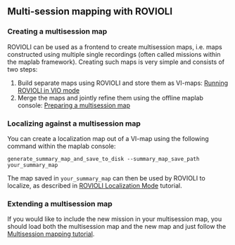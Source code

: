 ## Multi-session mapping with ROVIOLI

### Creating a multisession map

ROVIOLI can be used as a frontend to create multisession maps, i.e. maps constructed using multiple single recordings (often called missions within the maplab framework). Creating such maps is very simple and consists of two steps:
1. Build separate maps using ROVIOLI and store them as VI-maps: [Running ROVIOLI in VIO mode](Running-ROVIOLI-in-VIO-mode)
2. Merge the maps and jointly refine them using the offline maplab console: [Preparing a multisession map](Preparing-a-multi-session-map)



### Localizing against a multisession map

You can create a localization map out of a VI-map using the following command within the maplab console:
```
generate_summary_map_and_save_to_disk --summary_map_save_path your_summary_map
```

The map saved in ``your_summary_map`` can then be used by ROVIOLI to localize, as described in [ROVIOLI Localization Mode](Running-ROVIOLI-in-Localization-mode) tutorial.

### Extending a multisession map

If you would like to include the new mission in your multisession map, you should load both the multisession map and the new map and just follow the [Multisession mapping tutorial](Preparing-a-multi-session-map).
